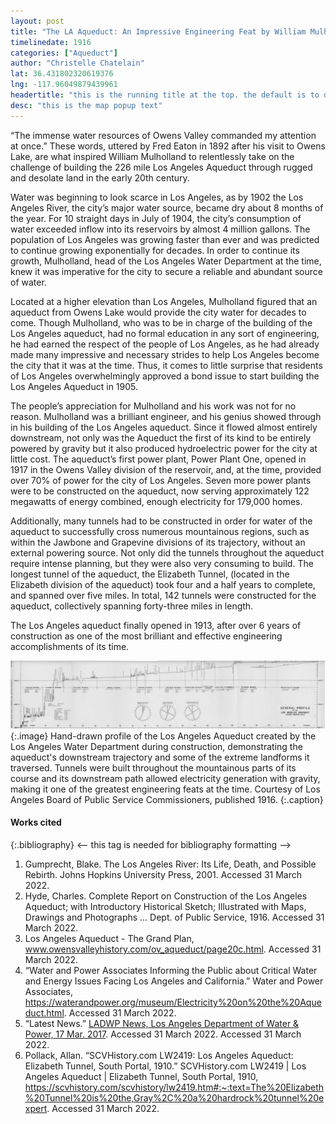 ```yaml
---
layout: post
title: "The LA Aqueduct: An Impressive Engineering Feat by William Mulholland"
timelinedate: 1916
categories: ["Aqueduct"]
author: "Christelle Chatelain"
lat: 36.431802320619376
lng: -117.96049879439961
headertitle: "this is the running title at the top. the default is to display the site title, so to activate the running title you will need to uncomment in the post.html layout"
desc: "this is the map popup text"
---
```


“The immense water resources of Owens Valley commanded my attention at once.” These words, uttered by Fred Eaton in 1892 after his visit to Owens Lake, are what inspired William Mulholland to relentlessly take on the challenge of building the 226 mile Los Angeles Aqueduct through rugged and desolate land in the early 20th century. 


Water was beginning to look scarce in Los Angeles, as by 1902 the Los Angeles River, the city’s major water source, became dry about 8 months of the year. For 10 straight days in July of 1904, the city’s consumption of water exceeded inflow into its reservoirs by almost 4 million gallons. The population of Los Angeles was growing faster than ever and was predicted to continue growing exponentially for decades. In order to continue its growth, Mulholland, head of the Los Angeles Water Department at the time, knew it was imperative for the city to secure a reliable and abundant source of water.
 
Located at a higher elevation than Los Angeles, Mulholland figured that an aqueduct from Owens Lake would provide the city water for decades to come. Though Mulholland, who was to be in charge of the building of the Los Angeles aqueduct, had no formal education in any sort of engineering, he had earned the respect of the people of Los Angeles, as he had already made many impressive and necessary strides to help Los Angeles become the city that it was at the time. Thus, it comes to little surprise that residents of Los Angeles overwhelmingly approved a bond issue to start building the Los Angeles Aqueduct in 1905. 


The people’s appreciation for Mulholland and his work was not for no reason. Mulholland was a brilliant engineer, and his genius showed through in his building of the Los Angeles aqueduct. Since it flowed almost entirely downstream, not only was the Aqueduct the first of its kind to be entirely powered by gravity but it also produced hydroelectric power for the city at little cost. The aqueduct’s first power plant, Power Plant One, opened in 1917 in the Owens Valley division of the reservoir, and, at the time, provided over 70% of power for the city of Los Angeles. Seven more power plants were to be constructed on the aqueduct, now serving approximately 122 megawatts of energy combined, enough electricity for 179,000 homes. 


Additionally, many tunnels had to be constructed in order for water of the aqueduct to successfully cross numerous mountainous regions, such as within the Jawbone and Grapevine divisions of its trajectory, without an external powering source. Not only did the tunnels throughout the aqueduct require intense planning, but they were also very consuming to build. The longest tunnel of the aqueduct, the Elizabeth Tunnel, (located in the Elizabeth division of the aqueduct) took four and a half years to complete, and spanned over five miles. In total, 142 tunnels were constructed for the aqueduct, collectively spanning forty-three miles in length. 


The Los Angeles aqueduct finally opened in 1913, after over 6 years of construction as one of the most brilliant and effective engineering accomplishments of its time. 


![Profile of LA Aqueduct](images/GP_laaqueduct.png)
   {:.image} 
Hand-drawn profile of the Los Angeles Aqueduct created by the Los Angeles Water Department during construction, demonstrating the aqueduct's downstream trajectory and some of the extreme landforms it traversed. Tunnels were built throughout the mountainous parts of its course and its downstream path allowed electricity generation with gravity, making it one of the greatest engineering feats at the time. Courtesy of Los Angeles Board of Public Service Commissioners, published 1916.
   {:.caption} 


#### Works cited


{:.bibliography} <-- this tag is needed for bibliography formatting -->
1. Gumprecht, Blake. The Los Angeles River: Its Life, Death, and Possible Rebirth. Johns Hopkins University Press, 2001. Accessed 31 March 2022.
2. Hyde, Charles. Complete Report on Construction of the Los Angeles Aqueduct; with Introductory Historical Sketch; Illustrated with Maps, Drawings and Photographs ... Dept. of Public Service, 1916. Accessed 31 March 2022.
3. Los Angeles Aqueduct - The Grand Plan, www.owensvalleyhistory.com/ov_aqueduct/page20c.html. Accessed 31 March 2022.
4. “Water and Power Associates Informing the Public about Critical Water and Energy Issues Facing Los Angeles and California.” Water and Power Associates, https://waterandpower.org/museum/Electricity%20on%20the%20Aqueduct.html. Accessed 31 March 2022.
5. “Latest News.” [LADWP News, Los Angeles Department of Water & Power, 17 Mar. 2017](https://www.ladwpnews.com/power-plant-one-the-first-power-plant-to-generate-electricity-for-the-city-of-los-angeles-utility-turns-100-years-old-2/). Accessed 31 March 2022. Accessed 31 March 2022.
6. Pollack, Allan. “SCVHistory.com LW2419: Los Angeles Aqueduct: Elizabeth Tunnel, South Portal, 1910.” SCVHistory.com LW2419 | Los Angeles Aqueduct | Elizabeth Tunnel, South Portal, 1910, https://scvhistory.com/scvhistory/lw2419.htm#:~:text=The%20Elizabeth%20Tunnel%20is%20the,Gray%2C%20a%20hardrock%20tunnel%20expert.  Accessed 31 March 2022.
